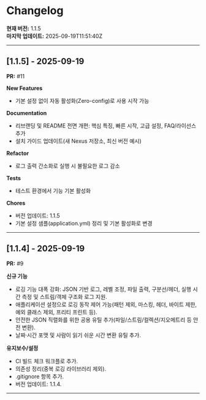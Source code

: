 # Changelog

**현재 버전:** 1.1.5  
**마지막 업데이트:** 2025-09-19T11:51:40Z  

---

## [1.1.5] - 2025-09-19

**PR:** #11  

**New Features**
- 기본 설정 없이 자동 활성화(Zero-config)로 사용 시작 가능

**Documentation**
- 리브랜딩 및 README 전면 개편: 핵심 특징, 빠른 시작, 고급 설정, FAQ/라이선스 추가
- 설치 가이드 업데이트(새 Nexus 저장소, 최신 버전 예시)

**Refactor**
- 로그 출력 간소화로 실행 시 불필요한 로그 감소

**Tests**
- 테스트 환경에서 기능 기본 활성화

**Chores**
- 버전 업데이트: 1.1.5
- 기본 설정 샘플(application.yml) 정리 및 기본 활성화로 변경

---

## [1.1.4] - 2025-09-19

**PR:** #9  

**신규 기능**
- 로깅 기능 대폭 강화: JSON 기반 로그, 레벨 조정, 파일 출력, 구분선/헤더, 실행 시간 측정 및 스트림/객체 구조화 로그 지원.
- 애플리케이션 설정으로 로깅 동작 제어 가능(패턴 제외, 마스킹, 헤더, 바이트 제한, 예외 클래스 제외, 프리티 프린트 등).
- 안전한 JSON 직렬화를 위한 공용 유틸 추가(파일/스트림/컬렉션/지오메트리 등 안전 변환).
- 날짜·시간 포맷 및 사람이 읽기 쉬운 시간 변환 유틸 추가.

**유지보수/설정**
- CI 빌드 체크 워크플로 추가.
- 의존성 정리(중복 로깅 라이브러리 제외).
- .gitignore 항목 추가.
- 버전 업데이트: 1.1.4.

---

